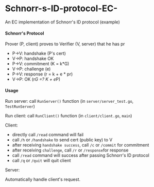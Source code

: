 # Schnorr-s-ID-protocol-EC-
An EC implementation of Schnorr's ID protocol (example)

#### Schnorr's Protocol

Prover (P, client) proves to Verifier (V, server) that he has pr


* P->V: handshake (P's cert)
* V->P: handshake OK
* P->V: commitment (K = k*G)
* V->P: challenge (e)
* P->V: response (r = k + e * pr)
* V->P: OK (r*G =? K + e*P)

#### Usage

Run server: call `RunServer()` function (in `server/server_test.go`, `TestRunServer`)

Run client: call `RunClient()` function (in `client/client.go`, `main`)

Client:

* directly call `/read` command will fail
* call `/h` or `/handshake` to send cert (public key) to V
* after receiving `handshake success`, call `/c` or `/commit` for commitment
* after receiving `challenge`, call `/r` or `/response`for response
* call `/read` command will success after passing Schnorr's ID protocol
* call `/q` or `/quit` will quit client

Server:

Automatically handle client's request.


